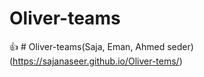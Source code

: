 # Oliver-teams
👍 # Oliver-teams(Saja, Eman, Ahmed seder)
(https://sajanaseer.github.io/Oliver-tems/)
